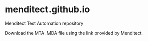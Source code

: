 # menditect.github.io
Menditect Test Automation repository

Download the MTA .MDA file using the link provided by Menditect.
